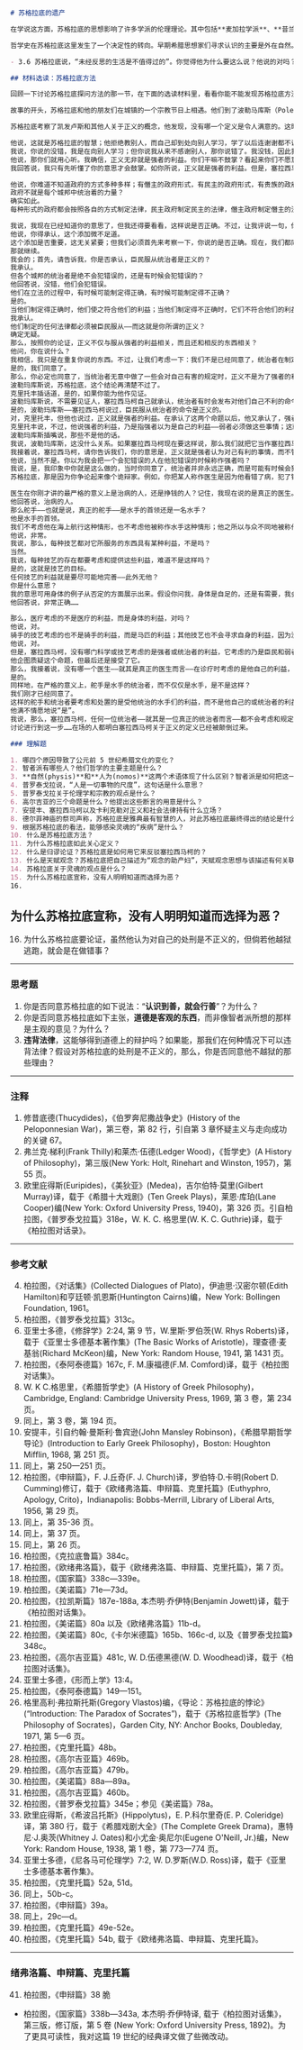 ```markdown
# 苏格拉底的遗产

在学说这方面，苏格拉底的思想影响了许多学派的伦理理论。其中包括**麦加拉学派**、**昔兰尼学派**以及**犬儒学派**（我们会在下一章讨论这个学派）。当然，**柏拉图**是苏格拉底的门徒，他把苏格拉底的洞见发展成了一个完全成熟的哲学体系。不过，除了提及这些学派之外，下面这一点也非常重要，苏格拉底是思想史上极其罕见的人，在学说和人格上都有重要贡献。诚然，苏格拉底的哲学里有大量的理智果实，等待着学者们在他们分析的显微镜下吹毛求疵。然而，苏格拉底的对话似乎总是在得出任何决定性的结论之前就戛然而止。相反，苏格拉底给我们的首先是哲学生活的典范——充满激情地去认识；确信在对智慧的寻求面前，其他一切都无足轻重；保证追随问题，无论它会把我们引向何方。

哲学史在苏格拉底这里发生了一个决定性的转向。早期希腊思想家们寻求认识的主要是外在自然。虽然苏格拉底承认，这种寻求有一定的价值，但他教导说，生活中存在着一个重要得多的目标。这就是获得**自我认识**。诚然，**智者派**也偏离了宇宙论问题，转而关注人的处境。不过，苏格拉底在这么做的时候，可以避免智者派不加批判的**相对主义**、**主观主义**、**怀疑主义**和**犬儒主义**。——在德尔菲的阿波罗神庙里——苏格拉底在那里第一次理解了自己的使命——有一块题匾，“认识你自己”。这成了苏格拉底终其一生的座右铭。不过，苏格拉底从没有宣称说，他拥有这一知识，他所拥有的只是探问的辩证方法，它会把每个人引向这个目标。对他来说，哲学始于承认无知。只有首先这样，我们才能把导致了理智和精神冷漠的那些令人惬意的熟悉观念清除掉。在对其审判的最后时刻，苏格拉底给我们留下了一句话，这句话已经成了推动着哲学旅程的强有力的信念：“未经反思的生活是不值得过的。”

- 3.6 苏格拉底说，“未经反思的生活是不值得过的”。你觉得他为什么要这么说？他说的对吗？考虑一下截然相反的主张：有些人从没有进行过自我检视，依然活得幸福而成功。对此，苏格拉底会说什么？你对此的看法是什么？对我们的生活检视或反思过度，这是否存在危险？还是说，最大的危险乃是反思不够？智者派信仰务实和在生活中获得成功。他们的教导里还有别的积极特征吗？倘若有的话，他们的进路存在着哪些缺陷？苏格拉底有着高远的理想，他号召人们检视自己的生活。他的教导里还有别的积极特征吗？倘若有的话，他的进路有哪些缺陷？我们的社会里谁会最喜欢智者派？谁会最喜欢苏格拉底？你希望谁对社会拥有最大的影响力？或者，你是否认为，这两种观点都有必要？为什么？

## 材料选读：苏格拉底方法

回顾一下讨论苏格拉底探问方法的那一节，在下面的选读材料里，看看你能不能发现苏格拉底方法的六个步骤。此外，在阅读的时候，注意辨析苏格拉底用以反驳塞拉西马柯的归谬论证。

故事的开头，苏格拉底和他的朋友们在城镇的一个宗教节日上相遇。他们到了波勒马库斯（Polemarchus）家，见了他的父亲凯发卢斯（Cephalus），一位已经退休的富商。凯发卢斯说到了变老的乐趣，以及过着有成就生活的德性。凯发卢斯宣称，幸福的秘诀就是，过正义的生活。这是苏格拉底方法的前两个步骤：（1）打开哲学话题，（2）确定一个关键的哲学术语。

苏格拉底考察了凯发卢斯和其他人关于正义的概念，他发现，没有哪一个定义是令人满意的。这时，塞拉西马柯这个自命不凡、滔滔不绝的教师再也抑制不住自己，跳出来加入对话。他坚持要求苏格拉底别再和他们捉迷藏，要他提出自己关于正义的定义。苏格拉底一如既往地声称，他对这个问题一无所知，并请求塞拉西马柯用他的智慧启发自己。于是，苏格拉底在他辩证法的第三步，展开了与塞拉西马柯的对话。

他说，这就是苏格拉底的智慧；他拒绝教别人，而自己却到处向别人学习，学了以后连谢谢都不说一声。
我说，你说的没错，我是在向别人学习；但你说我从来不感谢别人，那你说错了。我没钱，因此我用赞扬的方式来表示感谢。我非常乐意赞扬那些讲得很好的人，只要你把答案说出来，你马上就会得到我的赞扬，因为我想你一定讲得很好。
他说，那你们就用心听。我确信，正义无非就是强者的利益。你们干嘛不鼓掌？看起来你们不愿意。
我回答说，我只有先听懂了你的意思才会鼓掌。如你所说，正义就是强者的利益。但是，塞拉西马柯，这是什么意思呢？……

他说，你难道不知道政府的方式多种多样；有僭主的政府形式，有民主的政府形式，有贵族的政府形式吗？我当然知道。
政府不就是每个城邦中统治着的力量？
确实如此。
每种形式的政府都会按照各自的方式制定法律，民主政府制定民主的法律，僭主政府制定僭主的法律，贵族政府制定贵族的法律。这些法律就是统治者们的命令，他们制定这些法律是为了自己的利益，而他们就是强者。因此，服从法律就是正义，这就是强者的利益。**自的利益来制定法律，民主的法律，贵族的法律，僭主的法律，这些法律是政府为了自己的利益而制定的，他们颁给被统治者的法律就是正义，违反法律就要受惩罚，就是不正义。这就是我说“一切城邦存在着正义原则”这句话的意思，正义就是政府的利益；我们必须承认，政府掌握着权力，由此可以得出的唯一结论就是，不管在什么地方，正义都是强者的利益。**

我说，我现在已经知道你的意思了，但我还得要看看，这样说是否正确。不过，让我评说一句，你在定义正义的时候使用了“利益”这个词，而你却禁止我使用它。不过，的确，你在你的定义中添上了“强者的”这个词。
他说，你得承认，这个添加微不足道。
这个添加是否重要，这无关紧要；但我们必须首先来考察一下，你说的是否正确。现在，我们都同意，正义是某种利益，而你继而说，正义是“强者的利益”，对于这个添加，我还没有把握，因此我们必须做出进一步考察。
那就继续。
我会的；首先，请告诉我，你是否承认，臣民服从统治者是正义的？
我承认。
但各个城邦的统治者是绝不会犯错误的，还是有时候会犯错误的？
他回答说，没错，他们会犯错误。
他们在立法的过程中，有时候可能制定得正确，有时候可能制定得不正确？
是的。
当他们制定得正确时，他们使之符合他们的利益；当他们制定得不正确时，它们不符合他们的利益；你承认这一点吗？
我承认。
他们制定的任何法律都必须被臣民服从——而这就是你所谓的正义？
确定无疑。
那么，按照你的论证，正义不仅与服从强者的利益相关，而且还和相反的东西相关？
他问，你在说什么？
我相信，我只是在重复你说的东西。不过，让我们考虑一下：我们不是已经同意了，统治者在制定法律时可能弄错了他们自己的利益，而服从这些法律也是正义的？我们没有同意这一点吗？
是的，我们同意了。
那么，你必定也同意了，当统治者无意中做了一些会对自己有害的规定时，正义不是为了强者的利益。因为，倘若如你所说，正义在那种情况下就是臣民服从他们的命令。哦，最有智慧的人，我们能够避免下面这个结论吗——弱者被要求去做的，不是为了强者的利益，而是对强者有害？
波勒玛库斯说，苏格拉底，这个结论再清楚不过了。
克里托丰插话道，是的，如果你能为他作见证。
波勒玛库斯说，不需要见证人，塞拉西马柯自己就承认，统治者有时会发布对他们自己不利的命令，而他又承认，臣民做这种事是正义的。
是的，波勒玛库斯——塞拉西马柯说过，臣民服从统治者的命令是正义的。
对，克里托丰，但他也说过，正义就是强者的利益。在承认了这两个命题以后，他又承认了，强者有时会命令弱者或臣民去做对强者不利的事情；由此可以推论，正义就是对强者的伤害，而不是强者的利益。
克里托丰说，不过，他说强者的利益，乃是指强者以为是自己的利益——弱者必须做这些事情；这就是塞拉西马柯所肯定的正义。
波勒玛库斯插嘴说，那些不是他的话。
我说，波勒玛库斯，这没什么关系。如果塞拉西马柯现在要这样说，那么我们就把它当作塞拉西马柯说的好了。
我接着说，塞拉西马柯，请你告诉我们，你的意思是，正义就是强者认为对己有利的事情，而不管它实际上是否对自己有利？
他说，当然不是。你以为我会把一个会犯错误的人在他犯错误的时候称作强者吗？
我说，是，我印象中你就是这么做的，当时你同意了，统治者并非永远正确，而是可能有时候会犯错误。
苏格拉底，那是因为你争论起来像个诡辩家。例如，你把某人称作医生是因为他看错了病，犯了错误吗？你把某人称作会计是因为他算错了帐，犯了错误吗？我们说医生犯了错误，会计犯了错误，老师犯了错误，诸如此类的说法仅仅是字面上的。而实际上我认为，就我们对他们的称呼的严格意义来说，他们绝不会犯错误。只有在他们的知识抛弃了他们，他们才会犯错误，而这个时候他们已经不是技艺家了。因此，尽管每个人都在使用医生犯错误、统治者犯错误这样的表达法，但是我们说，只要他还是一个匠人、聪明人或统治者，他就绝不会犯错误。你们必须按照不太严密的方式来理解我前面给你们的答案。而最精确的表述是,统治者只要还是统治者就不会犯错误，他在制定对自己最为有利的规定时也不会犯错误，而他的规定是被统治者必须去做的，因此，就像我一开始说过的那样，正义就是强者的利益……

医生在你刚才讲的最严格的意义上是治病的人，还是挣钱的人？记住，我现在说的是真正的医生。
他回答说，治病的人。
那么舵手——也就是说，真正的舵手——是水手的首领还是一名水手？
他是水手的首领。
我们不考虑他在海上航行这种情形，也不考虑他被称作水手这种情形；他之所以与众不同地被称作舵手，这与航行无关，而是因为他拥有技艺，对水手有权威。
他说，非常。
我说，那么，每种技艺都对它所服务的东西具有某种利益，不是吗？
当然。
我说，每种技艺的存在都要考虑和提供这些利益，难道不是这样吗？
是的，这就是技艺的目标。
任何技艺的利益就是要尽可能地完善——此外无他？
你是什么意思？
我的意思可用身体的例子从否定的方面展示出来。假设你问我，身体是自足的，还是有需要，我会回答说：身体肯定有需要；因为，身体可能生病了，需要治疗，因此，医疗技术正是为了身体的利益；你也会承认，这也是医疗的起源和意图。我说的对吗？
他回答说，非常正确……

那么，医疗考虑的不是医疗的利益，而是身体的利益，对吗？
他说，对。
骑手的技艺考虑的也不是骑手的利益，而是马匹的利益；其他技艺也不会寻求自身的利益，因为没有这种需要，而是寻求技艺对象的利益。
他说，对。
但是，塞拉西马柯，没有哪门科学或技艺考虑的是强者或统治者的利益，它考虑的乃是臣民和弱者的利益。
他企图质疑这个命题，但最后还是接受了它。
那么，我接着说，没有哪一个医生——就其是真正的医生而言——在诊疗时考虑的是他自己的利益，而不是病人的利益；因为，真正的医生也是支配身体的统治者，而不仅仅是挣钱的人。对此我们不是已经都同意了吗？
是的。
同样地，在严格的意义上，舵手是水手的统治者，而不仅仅是水手，是不是这样？
我们刚才已经同意了。
这样的舵手和统治者要考虑和处置的是受他统治的水手们的利益，而不是他自己的或统治者的利益，是不是这样？
他满不情愿地说“是”。
我说，那么，塞拉西马柯，任何一位统治者——就其是一位真正的统治者而言——都不会考虑和规定他自己的利益，而是考虑和规定他的臣民或适合他技艺的人的利益；他的一言一行都是为了他们的利益，他只考虑他们的利益。
讨论进行到这一步……在场的人都明白塞拉西马柯关于正义的定义已经被颠倒过来。

### 理解题

1. 哪四个原因导致了公元前 5 世纪希腊文化的变化？  
2. 智者派有哪些人？他们哲学的主要主题是什么？  
3. **自然(physis)**和**人为(nomos)**这两个术语体现了什么区别？智者派是如何把这一区别应用于道德的？  
4. 普罗泰戈拉说，“人是一切事物的尺度”，这句话是什么意思？  
5. 普罗泰戈拉关于伦理学和宗教的观点是什么？  
6. 高尔吉亚的三个命题是什么？他提出这些断言的用意是什么？  
7. 安提丰、塞拉西马柯以及卡利克勒对正义和社会法律持有什么立场？  
8. 德尔菲神庙的祭司声称，苏格拉底是雅典最有智慧的人，对此苏格拉底最终得出的结论是什么？  
9. 根据苏格拉底的看法，能够感染灵魂的“疾病”是什么？  
10. 什么是苏格拉底方法？  
11. 为什么苏格拉底如此关心定义？  
12. 什么是归谬论证？苏格拉底是如何用它来反驳塞拉西马柯的？  
13. 什么是天赋观念？苏格拉底把自己描述为“观念的助产妇”，天赋观念思想与该描述有何关联？  
14. 苏格拉底关于灵魂的观点是什么？  
15. 为什么苏格拉底宣称，没有人明明知道而选择为恶？  
16.
```

## 为什么苏格拉底宣称，没有人明明知道而选择为恶？

16. 为什么苏格拉底要论证，虽然他认为对自己的处刑是不正义的，但倘若他越狱逃跑，就会是在做错事？

---

### 思考题

1. 你是否同意苏格拉底的如下说法：“**认识到善，就会行善**”？为什么？  
2. 你是否同意苏格拉底如下主张，**道德是客观的东西**，而非像智者派所想的那样是主观的意见？为什么？  
3. **违背法律**，这能够得到道德上的辩护吗？如果能，那我们在何种情况下可以违背法律？假设对苏格拉底的处刑是不正义的，那么，你是否同意他不越狱的那些理由？

---

### 注释

1. 修昔底德(Thucydides)，《伯罗奔尼撒战争史》(History of the Peloponnesian War)，第三卷，第 82 行，引自第 3 章怀疑主义与走向成功的关键 67。  
2. 弗兰克·梯利(Frank Thilly)和莱杰·伍德(Ledger Wood)，《哲学史》(A History of Philosophy)，第三版(New York: Holt, Rinehart and Winston, 1957)，第 55 页。  
3. 欧里庇得斯(Euripides)，《美狄亚》(Medea)，吉尔伯特·莫里(Gilbert Murray)译，载于《希腊十大戏剧》(Ten Greek Plays)，莱恩·库珀(Lane Cooper)编(New York: Oxford University Press, 1940)，第 326 页。引自柏拉图，《普罗泰戈拉篇》318e，W. K. C. 格思里(W. K. C. Guthrie)译，载于《柏拉图对话录》。

---

### 参考文献

4. 柏拉图，《对话集》(Collected Dialogues of Plato)，伊迪思·汉密尔顿(Edith Hamilton)和亨廷顿·凯恩斯(Huntington Cairns)编，New York: Bollingen Foundation, 1961。  
5. 柏拉图，《普罗泰戈拉篇》313c。  
6. 亚里士多德，《修辞学》2:24, 第 9 节，W.里斯·罗伯茨(W. Rhys Roberts)译，载于《亚里士多德基本著作集》(The Basic Works of Aristotle)，理查德·麦基翁(Richard McKeon)编，New York: Random House, 1941, 第 1431 页。  
7. 柏拉图，《泰阿泰德篇》167c, F. M.康福德(F.M. Comford)译，载于《柏拉图对话集》。  
8. W. K C.格思里，《希腊哲学史》(A History of Greek Philosophy)，Cambridge, England: Cambridge University Press, 1969, 第 3 卷，第 234 页。  
9. 同上，第 3 卷，第 194 页。  
10. 安提丰，引自约翰·曼斯利·鲁宾逊(John Mansley Robinson)，《希腊早期哲学导论》(Introduction to Early Greek Philosophy)，Boston: Houghton Mifflin, 1968, 第 251 页。  
11. 同上，第 250—251 页。  
12. 柏拉图，《申辩篇》，F. J.丘奇(F. J. Church)译，罗伯特·D.卡明(Robert D. Cumming)修订，载于《欧绪弗洛篇、申辩篇、克里托篇》(Euthyphro, Apology, Crito)，Indianapolis: Bobbs-Merrill, Library of Liberal Arts, 1956, 第 29 页。  
13. 同上，第 35-36 页。  
14. 同上，第 37 页。  
15. 同上，第 26 页。  
16. 柏拉图，《克拉底鲁篇》384c。  
17. 柏拉图，《欧绪弗洛篇》，载于《欧绪弗洛篇、申辩篇、克里托篇》，第 7 页。  
18. 柏拉图，《国家篇》338c—339e。  
19. 柏拉图，《美诺篇》71e—73d。  
20. 柏拉图，《拉凯斯篇》187e-188a, 本杰明·乔伊特(Benjamin Jowett)译，载于《柏拉图对话集》。  
21. 柏拉图，《美诺篇》80a 以及《欧绪弗洛篇》11b-d。  
22. 柏拉图，《美诺篇》80c,《卡尔米德篇》165b、166c-d, 以及《普罗泰戈拉篇》348c。  
23. 柏拉图，《高尔吉亚篇》481c, W. D.伍德黑德(W. D. Woodhead)译，载于《柏拉图对话集》。  
24. 亚里士多德，《形而上学》13:4。  
25. 柏拉图，《泰阿泰德篇》149—151。  
26. 格里高利·弗拉斯托斯(Gregory Vlastos)编，《导论：苏格拉底的悖论》(“Introduction: The Paradox of Socrates”)，载于《苏格拉底哲学》(The Philosophy of Socrates)，Garden City, NY: Anchor Books, Doubleday, 1971, 第 5—6 页。  
27. 柏拉图，《克里托篇》48b。  
28. 柏拉图，《高尔吉亚篇》469b。  
29. 柏拉图，《高尔吉亚篇》479b。  
30. 柏拉图，《美诺篇》88a—89a。  
31. 柏拉图，《高尔吉亚篇》460b。  
32. 柏拉图，《普罗泰戈拉篇》345e；参见《美诺篇》78a。  
33. 欧里庇得斯，《希波吕托斯》(Hippolytus)，E. P.科尔里奇(E. P. Coleridge)译，第 380 行，载于《希腊戏剧大全》(The Complete Greek Drama)，惠特尼·J.奥茨(Whitney J. Oates)和小尤金·奥尼尔(Eugene O'Neill, Jr.)编，New York: Random House, 1938, 第 1 卷，第 773—774 页。  
34. 亚里士多德，《尼各马可伦理学》7:2, W. D.罗斯(W.D. Ross)译，载于《亚里士多德基本著作集》。  
35. 柏拉图，《克里托篇》52a, 51d。  
36. 同上，50b-c。  
37. 柏拉图，《申辩篇》39a。  
38. 同上，29c—d。  
39. 柏拉图，《克里托篇》49e-52e。  
40. 柏拉图，《克里托篇》54b, 载于《欧绪弗洛篇、申辩篇、克里托篇》。

---

### 绪弗洛篇、申辩篇、克里托篇

41. 柏拉图，《申辩篇》38 脆  

- 柏拉图，《国家篇》338b—343a, 本杰明·乔伊特译, 载于《柏拉图对话集》，第三版，修订版，第 5 卷 (New York: Oxford University Press, 1892)。为了更具可读性，我对这篇 19 世纪的经典译文做了些微改动。